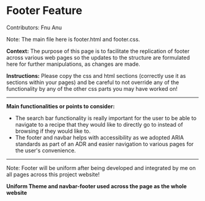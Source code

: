 # Footer Feature
Contributors: Fnu Anu

Note: The main file here is footer.html and footer.css.

**Context:** The purpose of this page is to facilitate the replication of footer across various
web pages so the updates to the structure are formulated here for further manipulations, as changes are made.

**Instructions:** Please copy the css and html sections (correctly use it as sections within your pages)
and be careful to not override any of the functionality by any of the other css parts you may have worked on!

---
**Main functionalities or points to consider:**
- The search bar functionality is really important for the user to be able to navigate to a recipe that they would like to directly go to instead of browsing if they would like to.
- The footer and navbar helps with accessibility as we adopted ARIA standards as part of an ADR and easier navigation to various pages for the user's convenience.
---

Note: Footer will be uniform after being developed and integrated by me on all pages across this project website!

**Uniform Theme and navbar-footer used across the page as the whole website**
